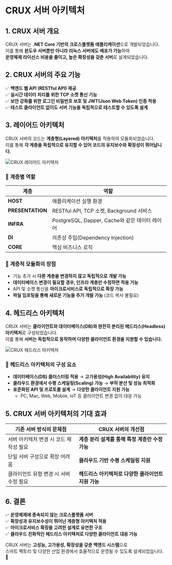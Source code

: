 # CRUX 서버 아키텍처

## 1. CRUX 서버 개요  

CRUX 서버는 **.NET Core 기반의 크로스플랫폼 애플리케이션**으로 개발되었습니다.  
이를 통해 **윈도우 서버뿐만 아니라 리눅스 서버에도 배포가 가능**하여  
**운영체제 라이선스 비용을 줄이고, 높은 확장성을 갖춘 서버**로 설계되었습니다.  


## 2. CRUX 서버의 주요 기능  

✅ **백엔드 웹 API (RESTful API) 제공**  
✅ **실시간 데이터 처리를 위한 TCP 소켓 통신 기능**  
✅ **보안 강화를 위한 로그인 비밀번호 보호 및 JWT(Json Web Token) 인증 적용**  
✅ **테스트 클라이언트 없이도 서버 기능을 독립적으로 테스트할 수 있도록 설계**  


## 3. 레이어드 아키텍처  

CRUX 서버의 코드는 **계층형(Layered) 아키텍처**를 적용하여 모듈화되었습니다.  
이를 통해 **각 계층을 독립적으로 유지할 수 있어 코드의 유지보수와 확장성이 뛰어납니다.**  

![CRUX 레이어드 아키텍처](/images/CRUX레이어드.png)  

### 🔹 **계층별 역할**
| 계층 | 역할 |
|------|-----------------------------------|
| **HOST** | 애플리케이션 실행 환경 |
| **PRESENTATION** | RESTful API, TCP 소켓, Background 서비스 |
| **INFRA** | PostgreSQL, Dapper, Cache와 같은 데이터 레이어 |
| **DI** | 의존성 주입(Dependency Injection) |
| **CORE** | 핵심 비즈니스 로직 |

### 🔹 **계층적 모듈화의 장점**
- 기능 추가 시 **다른 계층을 변경하지 않고 독립적으로 개발 가능**
- **데이터베이스 변경이 필요할 경우, 인프라 계층만 수정하면 적용 가능**
- API 및 소켓 통신을 **마이크로서비스로 독립적으로 확장 가능**
- **파일 임포팅을 통해 새로운 기능을 추가 개발 가능** (코드 복사 불필요)


## 4. 헤드리스 아키텍처  

CRUX 서버는 **클라이언트와 데이터베이스(DB)와 완전히 분리된 헤드리스(Headless) 아키텍처**로 구성되었습니다.  
이를 통해 **서버는 독립적으로 동작하며 다양한 클라이언트 환경을 지원할 수 있습니다.**  

![CRUX 헤드리스 아키텍처](/images/CRUX헤드리스.png)  

### 🔹 **헤드리스 아키텍처의 구성 요소**
- **데이터베이스(DB) 클러스터링 적용** → **고가용성(High Availability) 유지**
- **클라우드 환경에서 수평 스케일링(Scaling) 가능** → **부하 분산 및 성능 최적화**
- **표준화된 API 및 프로토콜 설계** → **다양한 클라이언트 지원 가능**  
  - PC, Mac, Web, Mobile, IoT 등 클라이언트 변경 없이 대응 가능


## 5. CRUX 서버 아키텍처의 기대 효과  

| 기존 서버 방식의 문제점 | CRUX 서버의 개선점 |
|----------------------|-------------------------------|
| 서버 아키텍처 변경 시 코드 재작성 필요 | **계층 분리 설계를 통해 특정 계층만 수정 가능** |
| 단일 서버 구성으로 확장 어려움 | **클라우드 기반 수평 스케일링 지원** |
| 클라이언트 유형 변경 시 서버 수정 필요 | **헤드리스 아키텍처로 다양한 클라이언트 지원 가능** |

## 6. 결론  

✅ **운영체제에 종속되지 않는 크로스플랫폼 서버**  
✅ **확장성과 유지보수성이 뛰어난 계층형 아키텍처 적용**  
✅ **마이크로서비스 확장을 고려한 설계로 유연한 구조**  
✅ **클라우드 친화적인 헤드리스 아키텍처로 다양한 클라이언트 대응 가능**  

CRUX 서버는 **고성능, 고가용성, 확장성을 갖춘 백엔드 시스템**으로  
스마트 팩토리 및 다양한 산업 환경에서 효율적으로 운영될 수 있도록 설계되었습니다. 🚀